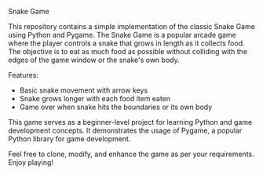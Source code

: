 Snake Game

This repository contains a simple implementation of the classic Snake Game using Python and Pygame. The Snake Game is a popular arcade game where the player controls a snake that grows in length as it collects food. The objective is to eat as much food as possible without colliding with the edges of the game window or the snake's own body.

Features:
- Basic snake movement with arrow keys
- Snake grows longer with each food item eaten
- Game over when snake hits the boundaries or its own body

This game serves as a beginner-level project for learning Python and game development concepts. It demonstrates the usage of Pygame, a popular Python library for game development.

Feel free to clone, modify, and enhance the game as per your requirements. Enjoy playing!
